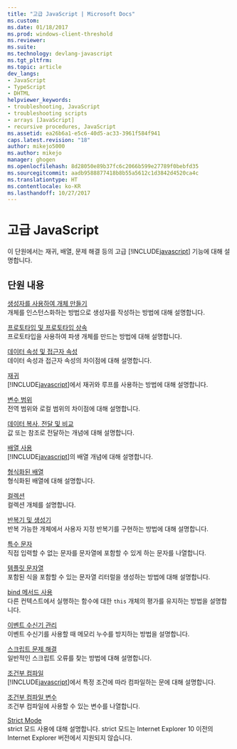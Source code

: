 ```yaml
---
title: "고급 JavaScript | Microsoft Docs"
ms.custom: 
ms.date: 01/18/2017
ms.prod: windows-client-threshold
ms.reviewer: 
ms.suite: 
ms.technology: devlang-javascript
ms.tgt_pltfrm: 
ms.topic: article
dev_langs:
- JavaScript
- TypeScript
- DHTML
helpviewer_keywords:
- troubleshooting, JavaScript
- troubleshooting scripts
- arrays [JavaScript]
- recursive procedures, JavaScript
ms.assetid: ea26b6a1-e5c6-40d5-ac33-3961f584f941
caps.latest.revision: "18"
author: mikejo5000
ms.author: mikejo
manager: ghogen
ms.openlocfilehash: 8d28050e89b37fc6c2066b599e27789f0bebfd35
ms.sourcegitcommit: aadb9588877418b8b55a5612c1d3842d4520ca4c
ms.translationtype: HT
ms.contentlocale: ko-KR
ms.lasthandoff: 10/27/2017
---
```

# <a name="advanced-javascript"></a>고급 JavaScript
이 단원에서는 재귀, 배열, 문제 해결 등의 고급 [!INCLUDE[javascript](../../javascript/includes/javascript-md.md)] 기능에 대해 설명합니다.  
  
## <a name="in-this-section"></a>단원 내용  
 [생성자를 사용하여 개체 만들기](../../javascript/advanced/using-constructors-to-define-types.md)  
 개체를 인스턴스화하는 방법으로 생성자를 작성하는 방법에 대해 설명합니다.  
  
 [프로토타입 및 프로토타입 상속](../../javascript/advanced/prototypes-and-prototype-inheritance.md)  
 프로토타입을 사용하여 파생 개체를 만드는 방법에 대해 설명합니다.  
  
 [데이터 속성 및 접근자 속성](../../javascript/advanced/data-properties-and-accessor-properties.md)  
 데이터 속성과 접근자 속성의 차이점에 대해 설명합니다.  
  
 [재귀](../../javascript/advanced/recursion-javascript.md)  
 [!INCLUDE[javascript](../../javascript/includes/javascript-md.md)]에서 재귀와 루프를 사용하는 방법에 대해 설명합니다.  
  
 [변수 범위](../../javascript/advanced/variable-scope-javascript.md)  
 전역 범위와 로컬 범위의 차이점에 대해 설명합니다.  
  
 [데이터 복사, 전달 및 비교](../../javascript/advanced/copying-passing-and-comparing-data-javascript.md)  
 값 또는 참조로 전달하는 개념에 대해 설명합니다.  
  
 [배열 사용](../../javascript/advanced/using-arrays-javascript.md)  
 [!INCLUDE[javascript](../../javascript/includes/javascript-md.md)]의 배열 개념에 대해 설명합니다.  
  
 [형식화된 배열](../../javascript/advanced/typed-arrays-javascript.md)  
 형식화된 배열에 대해 설명합니다.  
  
 [컬렉션](../../javascript/advanced/collections-javascript.md)  
 컬렉션 개체를 설명합니다.  
  
 [반복기 및 생성기](../../javascript/advanced/iterators-and-generators-javascript.md)  
 반복 가능한 개체에서 사용자 지정 반복기를 구현하는 방법에 대해 설명합니다.  
  
 [특수 문자](../../javascript/advanced/special-characters-javascript.md)  
 직접 입력할 수 없는 문자를 문자열에 포함할 수 있게 하는 문자를 나열합니다.  
  
 [템플릿 문자열](../../javascript/advanced/template-strings-javascript.md)  
 포함된 식을 포함할 수 있는 문자열 리터럴을 생성하는 방법에 대해 설명합니다.  
  
 [bind 메서드 사용](../../javascript/advanced/using-the-bind-method-javascript.md)  
 다른 컨텍스트에서 실행하는 함수에 대한 `this` 개체의 평가를 유지하는 방법을 설명합니다.  
  
 [이벤트 수신기 관리](../../javascript/advanced/managing-event-listeners.md)  
 이벤트 수신기를 사용할 때 메모리 누수를 방지하는 방법을 설명합니다.  
  
 [스크립트 문제 해결](../../javascript/advanced/troubleshooting-your-scripts-javascript.md)  
 일반적인 스크립트 오류를 찾는 방법에 대해 설명합니다.  
  
 [조건부 컴파일](../../javascript/advanced/conditional-compilation-javascript.md)  
 [!INCLUDE[javascript](../../javascript/includes/javascript-md.md)]에서 특정 조건에 따라 컴파일하는 문에 대해 설명합니다.  
  
 [조건부 컴파일 변수](../../javascript/advanced/conditional-compilation-variables-javascript.md)  
 조건부 컴파일에 사용할 수 있는 변수를 나열합니다.  
  
 [Strict Mode](../../javascript/advanced/strict-mode-javascript.md)  
 strict 모드 사용에 대해 설명합니다. strict 모드는 Internet Explorer 10 이전의 Internet Explorer 버전에서 지원되지 않습니다.